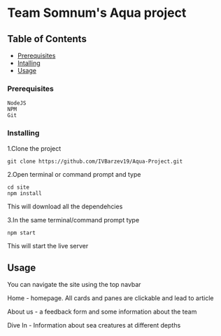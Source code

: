 # Team Somnum's Aqua project

## Table of Contents
+ [Prerequisites](#prerequisites)
+ [Intalling](#installing)
+ [Usage](#usage)

### Prerequisites <a name = "prerequisites"></a>

```
NodeJS
NPM
Git
```

### Installing <a name = "installing"></a>

1.Clone the project

```
git clone https://github.com/IVBarzev19/Aqua-Project.git
```

2.Open terminal or command prompt and type

```
cd site
npm install
```
This will download all the dependehcies

3.In the same terminal/command prompt type
```
npm start
```
This will start the live server

## Usage <a name = "usage"></a>

You can navigate the site using the top navbar

Home - homepage. All cards and panes are clickable and lead to article

About us - a feedback form and some information about the team

Dive In - Information about sea creatures at different depths

